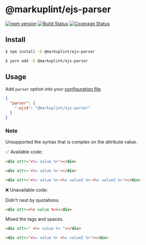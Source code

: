# @markuplint/ejs-parser

[![npm version](https://badge.fury.io/js/%40markuplint%2Fejs-parser.svg)](https://www.npmjs.com/package/@markuplint/ejs-parser)
[![Build Status](https://travis-ci.org/markuplint/markuplint.svg?branch=main)](https://travis-ci.org/markuplint/markuplint)
[![Coverage Status](https://coveralls.io/repos/github/markuplint/markuplint/badge.svg?branch=main)](https://coveralls.io/github/markuplint/markuplint?branch=main)

## Install

```sh
$ npm install -D @markuplint/ejs-parser

$ yarn add -D @markuplint/ejs-parser
```

## Usage

Add `parser` option into your [configuration file](https://markuplint.dev/configuration#parser).

```json
{
  "parser": {
    ".ejs$": "@markuplint/ejs-parser"
  }
}
```

### Note

Unsupported the syntax that is complex on the attribute value.

✅ Available code:

```html
<div attr="<%= value %>"></div>
```

<!-- prettier-ignore-start -->
```html
<div attr='<%= value %>'></div>
```
<!-- prettier-ignore-end -->

```html
<div attr="<%= value %>-<%= value2 %>-<%= value3 %>"></div>
```

❌ Unavailable code:

Didn't nest by quotations.

<!-- prettier-ignore-start -->
```html
<div attr=<%= value %>></div>
```
<!-- prettier-ignore-end -->

Mixed the tags and spaces.

```html
<div attr=" <%= value %> "></div>
```

```html
<div attr="<%= value %> <%= value2 %>"></div>
```
